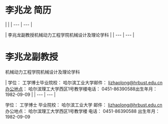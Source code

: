 # 李兆龙 简历

|  |
| --- | --- |


| 李兆龙副教授机械动力工程学院机械设计及理论学科 |
| --- | --- |


# 李兆龙副教授
机械动力工程学院机械设计及理论学科

| 学位：  工学博士毕业院校：  哈尔滨工业大学邮件：  lizhaolong@hrbust.edu.cn办公地点：  哈尔滨理工大学西区1号教学楼电话：  0451-86390588出生年月：1982-09-09 |
| --- | --- |

学位：  工学博士
毕业院校：  哈尔滨工业大学
邮件：  lizhaolong@hrbust.edu.cn
办公地点：  哈尔滨理工大学西区1号教学楼
电话：  0451-86390588
出生年月：1982-09-09
